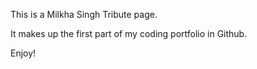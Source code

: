 This is a Milkha Singh Tribute page.

It makes up the first part of my coding portfolio in Github.

Enjoy!